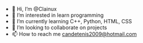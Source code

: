 - 👋 Hi, I’m @Clainux
- 👀 I’m interested in learn programming
- 🌱 I’m currently learning C++, Python, HTML, CSS
- 💞️ I’m looking to collaborate on projects
- 📫 How to reach me candetenis2009@hotmail.com


